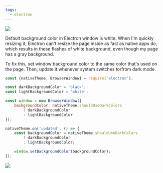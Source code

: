 ```yaml
---
tags:
  - electron
---
```


![](https://media2.dev.to/dynamic/image/width=800%2Cheight=%2Cfit=scale-down%2Cgravity=auto%2Cformat=auto/https%3A%2F%2Fbuttondown.s3.us-west-2.amazonaws.com%2Fimages%2F5f739049-9642-49f7-86a4-b1872d877ce0.gif)

Default background color in Electron window is white. When I'm quickly resizing it, Electron can't resize the page inside as fast as native apps do, which results in these flashes of white background, even though my page has a gray background.

To fix this, set window background color to the same color that's used on the page. Then, update it whenever system switches to/from dark mode.

```js
const {nativeTheme, BrowserWindow} = require('electron');

const darkBackgroundColor = 'black';
const lightBackgroundColor = 'white';

const window = new BrowserWindow({
    backgroundColor: nativeTheme.shouldUseDarkColors
        ? darkBackgroundColor
        : lightBackgroundColor
});

nativeTheme.on('updated', () => {
    const backgroundColor = nativeTheme.shouldUseDarkColors
        ? darkBackgroundColor
        : lightBackgroundColor;

    window.setBackgroundColor(backgroundColor);
});

```



![](https://media2.dev.to/dynamic/image/width=800%2Cheight=%2Cfit=scale-down%2Cgravity=auto%2Cformat=auto/https%3A%2F%2Fbuttondown.s3.us-west-2.amazonaws.com%2Fimages%2Fdd60188f-acea-462e-90a5-327157ff20d3.gif)